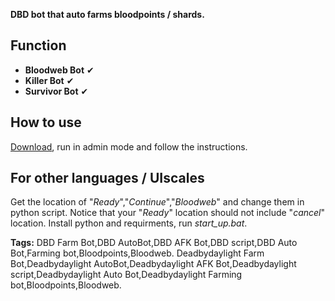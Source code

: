 **DBD bot that auto farms bloodpoints / shards.**  

## Function
- **Bloodweb Bot** &#x2714;
- **Killer   Bot** &#x2714; 
- **Survivor Bot** &#x2714; 

## How to use   
[Download](https://github.com/7urtle/Deadbydaylight-Farming-Bot/releases), run in admin mode and follow the instructions.   

## For other languages / UIscales
Get the location of "*Ready*","*Continue*","*Bloodweb*" and change them in python script. Notice that your "*Ready*" location should not include "*cancel*" location.
Install python and requirments, run *start_up.bat*.

**Tags:**
DBD Farm Bot,DBD AutoBot,DBD AFK Bot,DBD script,DBD Auto Bot,Farming bot,Bloodpoints,Bloodweb.
Deadbydaylight Farm Bot,Deadbydaylight AutoBot,Deadbydaylight AFK Bot,Deadbydaylight script,Deadbydaylight Auto Bot,Deadbydaylight Farming bot,Bloodpoints,Bloodweb.
